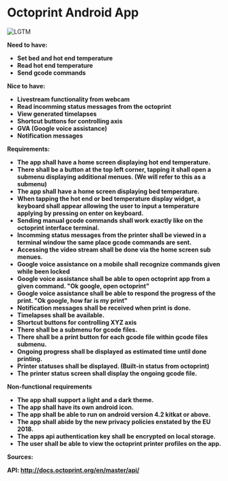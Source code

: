 

# Octoprint Android App

![LGTM](https://raw.githubusercontent.com/guysoft/OctoPi/devel/media/OctoPi.png)

**Need to have:**

- **Set bed and hot end temperature**
- **Read hot end temperature**
- **Send gcode commands**

**Nice to have:**

- **Livestream functionality from webcam**
- **Read incomming status messages from the octoprint**
- **View generated timelapses**
- **Shortcut buttons for controlling axis**
- **GVA (Google voice assistance)**
- **Notification messages**

**Requirements:**

- **The app shall have a home screen displaying hot end temperature.**
- **There shall be a button at the top left corner, tapping it shall open a submenu displaying additional menues. (We will refer to this as a submenu)**
- **The app shall have a home screen displaying bed temperature.**
- **When tapping the hot end or bed temperature  display widget, a keyboard shall appear allowing the user to input a temperature applying by pressing on enter on keyboard.**
- **Sending manual gcode commands shall work exactly like on the octoprint interface terminal.**
- **Incomming status messages from the printer shall be viewed in a terminal window the same place gcode commands are sent.**
- **Accessing the video stream shall be done via the home screen sub menues.**
- **Google voice assistance on a mobile shall recognize commands given while been locked**
- **Google voice assistance shall be able to open octoprint app from a given command. &quot;Ok google, open octoprint&quot;**
- **Google voice assistance shall be able to respond the progress of the print. &quot;Ok google, how far is my print&quot;**
- **Notification messages shall be received when print is done.**
- **Timelapses shall be available.**
- **Shortcut buttons for controlling XYZ axis**
- **There shall be a submenu for gcode files.**
- **There shall be a print button for each gcode file within gcode files submenu.**
- **Ongoing progress shall be displayed as estimated time until done printing.**
- **Printer statuses shall be displayed. (Built-in status from octoprint)**
- **The printer status screen shall display the ongoing gcode file.**

**Non-functional requirements**

- **The app shall support a light and a dark theme.**
- **The app shall have its own android icon.**
- **The app shall be able to run on android version 4.2 kitkat or above.**
- **The app shall abide by the new privacy policies enstated by the EU 2018.**
- **The apps api authentication key shall be encrypted on local storage.**
- **The user shall be able to view the octoprint printer profiles on the app.**

**Sources:**

**API: http://docs.octoprint.org/en/master/api/**

